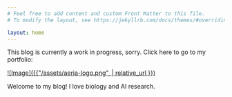 ```yaml
---
# Feel free to add content and custom Front Matter to this file.
# To modify the layout, see https://jekyllrb.com/docs/themes/#overriding-theme-defaults

layout: home
---
```

This blog is currently a work in progress, sorry.
Click here to go to my portfolio:

<a href="https://aeriab.github.io/">
  ![Image]({{"/assets/aeria-logo.png",  | relative_url }})
</a>



Welcome to my blog! I love biology and AI research.

